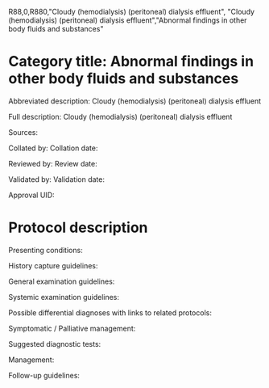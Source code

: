 R88,0,R880,"Cloudy (hemodialysis) (peritoneal) dialysis effluent", "Cloudy (hemodialysis) (peritoneal) dialysis effluent","Abnormal findings in other body fluids and substances"
# Category title: Abnormal findings in other body fluids and substances

Abbreviated description: Cloudy (hemodialysis) (peritoneal) dialysis effluent

Full description: Cloudy (hemodialysis) (peritoneal) dialysis effluent

Sources:

Collated by:
Collation date:

Reviewed by:
Review date:

Validated by:
Validation date:

Approval UID:

# Protocol description

Presenting conditions:

History capture guidelines:

General examination guidelines:

Systemic examination guidelines:

Possible differential diagnoses with links to related protocols:

Symptomatic / Palliative management:

Suggested diagnostic tests:

Management:

Follow-up guidelines:
